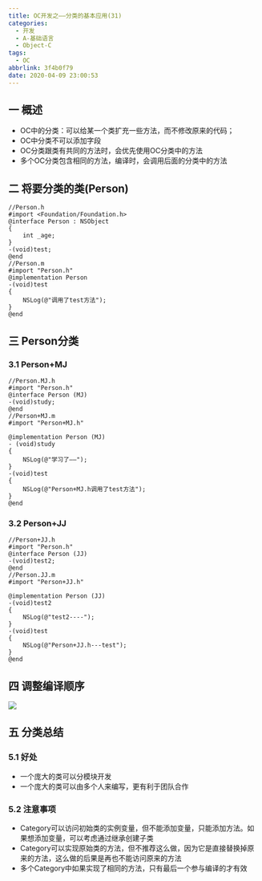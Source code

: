 ```yaml
---
title: OC开发之——分类的基本应用(31)
categories:
  - 开发
  - A-基础语言
  - Object-C
tags:
  - OC
abbrlink: 3f4b0f79
date: 2020-04-09 23:00:53
---
```

## 一 概述

* OC中的分类：可以给某一个类扩充一些方法，而不修改原来的代码；
* OC中分类不可以添加字段
* OC分类跟类有共同的方法时，会优先使用OC分类中的方法
* 多个OC分类包含相同的方法，编译时，会调用后面的分类中的方法

<!--more-->

## 二 将要分类的类(Person)

```
//Person.h
#import <Foundation/Foundation.h>
@interface Person : NSObject
{
    int _age;
}
-(void)test;
@end
//Person.m
#import "Person.h"
@implementation Person
-(void)test
{
    NSLog(@"调用了test方法");
}
@end
```

## 三 Person分类

### 3.1 Person+MJ

```
//Person.MJ.h
#import "Person.h"
@interface Person (MJ)
-(void)study;
@end
//Person+MJ.m
#import "Person+MJ.h"

@implementation Person (MJ)
- (void)study
{
    NSLog(@"学习了——");
}
-(void)test
{
    NSLog(@"Person+MJ.h调用了test方法");
}
@end
```

### 3.2 Person+JJ

```
//Person+JJ.h
#import "Person.h"
@interface Person (JJ)
-(void)test2;
@end
//Person.JJ.m
#import "Person+JJ.h"

@implementation Person (JJ)
-(void)test2
{
    NSLog(@"test2----");
}
-(void)test
{
    NSLog(@"Person+JJ.h---test");
}
@end
```

## 四 调整编译顺序

![][1]

## 五 分类总结

### 5.1 好处

* 一个庞大的类可以分模块开发
* 一个庞大的类可以由多个人来编写，更有利于团队合作

### 5.2 注意事项

* Category可以访问初始类的实例变量，但不能添加变量，只能添加方法。如果想添加变量，可以考虑通过继承创建子类
* Category可以实现原始类的方法，但不推荐这么做，因为它是直接替换掉原来的方法，这么做的后果是再也不能访问原来的方法
* 多个Category中如果实现了相同的方法，只有最后一个参与编译的才有效



[1]:https://cdn.jsdelivr.net/gh/PGzxc/CDN/blog-image/oc-xcode-build-phases-change-position.png